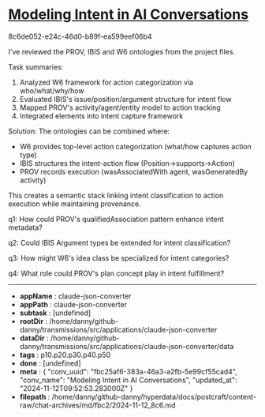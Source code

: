 # [Modeling Intent in AI Conversations](https://claude.ai/chat/fbc25af6-383a-46a3-a2fb-5e99cf55cad4)

8c6de052-e24c-46d0-b89f-ea599eef06b4

 I've reviewed the PROV, IBIS and W6 ontologies from the project files.

Task summaries:
1. Analyzed W6 framework for action categorization via who/what/why/how
2. Evaluated IBIS's issue/position/argument structure for intent flow
3. Mapped PROV's activity/agent/entity model to action tracking
4. Integrated elements into intent capture framework

Solution:
The ontologies can be combined where:
- W6 provides top-level action categorization (what/how captures action type)
- IBIS structures the intent-action flow (Position→supports→Action)
- PROV records execution (wasAssociatedWith agent, wasGeneratedBy activity)

This creates a semantic stack linking intent classification to action execution while maintaining provenance.

q1: How could PROV's qualifiedAssociation pattern enhance intent metadata?

q2: Could IBIS Argument types be extended for intent classification?

q3: How might W6's idea class be specialized for intent categories?

q4: What role could PROV's plan concept play in intent fulfillment?

---

* **appName** : claude-json-converter
* **appPath** : claude-json-converter
* **subtask** : [undefined]
* **rootDir** : /home/danny/github-danny/transmissions/src/applications/claude-json-converter
* **dataDir** : /home/danny/github-danny/transmissions/src/applications/claude-json-converter/data
* **tags** : p10.p20.p30.p40.p50
* **done** : [undefined]
* **meta** : {
  "conv_uuid": "fbc25af6-383a-46a3-a2fb-5e99cf55cad4",
  "conv_name": "Modeling Intent in AI Conversations",
  "updated_at": "2024-11-12T09:52:53.283000Z"
}
* **filepath** : /home/danny/github-danny/hyperdata/docs/postcraft/content-raw/chat-archives/md/fbc2/2024-11-12_8c6.md